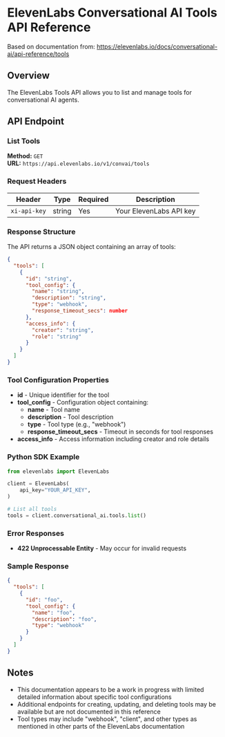 # ElevenLabs Conversational AI Tools API Reference

Based on documentation from: https://elevenlabs.io/docs/conversational-ai/api-reference/tools

## Overview

The ElevenLabs Tools API allows you to list and manage tools for conversational AI agents.

## API Endpoint

### List Tools

**Method:** `GET`  
**URL:** `https://api.elevenlabs.io/v1/convai/tools`

### Request Headers

| Header | Type | Required | Description |
|--------|------|----------|-------------|
| `xi-api-key` | string | Yes | Your ElevenLabs API key |

### Response Structure

The API returns a JSON object containing an array of tools:

```json
{
  "tools": [
    {
      "id": "string",
      "tool_config": {
        "name": "string",
        "description": "string", 
        "type": "webhook",
        "response_timeout_secs": number
      },
      "access_info": {
        "creator": "string",
        "role": "string"
      }
    }
  ]
}
```

### Tool Configuration Properties

- **id** - Unique identifier for the tool
- **tool_config** - Configuration object containing:
  - **name** - Tool name
  - **description** - Tool description
  - **type** - Tool type (e.g., "webhook")
  - **response_timeout_secs** - Timeout in seconds for tool responses
- **access_info** - Access information including creator and role details

### Python SDK Example

```python
from elevenlabs import ElevenLabs

client = ElevenLabs(
    api_key="YOUR_API_KEY",
)

# List all tools
tools = client.conversational_ai.tools.list()
```

### Error Responses

- **422 Unprocessable Entity** - May occur for invalid requests

### Sample Response

```json
{
  "tools": [
    {
      "id": "foo",
      "tool_config": {
        "name": "foo",
        "description": "foo",
        "type": "webhook"
      }
    }
  ]
}
```

## Notes

- This documentation appears to be a work in progress with limited detailed information about specific tool configurations
- Additional endpoints for creating, updating, and deleting tools may be available but are not documented in this reference
- Tool types may include "webhook", "client", and other types as mentioned in other parts of the ElevenLabs documentation